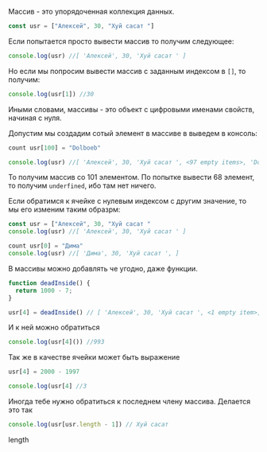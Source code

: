 Массив - это упорядоченная коллекция данных.

``` js
const usr = ["Алексей", 30, "Хуй сасат "]
```

Если попытается просто вывести массив то получим следующее:
``` js
console.log(usr) //[ 'Алексей', 30, 'Хуй сасат ' ]
```

Но если мы попросим вывести массив с заданным индексом в `[]`, то получим:
```js
console.log(usr[1]) //30
```

Иными словами, массивы - это объект с цифровыми именами свойств, начиная с нуля. 

Допустим мы создадим сотый элемент в массиве в выведем в консоль: 
```js
count usr[100] = "Dolboeb"

console.log(usr) //[ 'Алексей', 30, 'Хуй сасат ', <97 empty items>, 'Dolboeb' ]
```

То получим массив со 101 элементом. По попытке вывести 68 элемент, то получим `underfined`, ибо там нет ничего.

Если обратимся к ячейке с нулевым индексом с другим значение, то мы его изменим таким образрм: 
```js
const usr = ["Алексей", 30, "Хуй сасат "
console.log(usr) //[ 'Алексей', 30, 'Хуй сасат ' ]

count usr[0] = "Дима"
console.log(usr) //[ 'Дима', 30, 'Хуй сасат ', ]
```

В массивы можно добавлять че угодно, даже функции. 
``` js
function deadInside() {
  return 1000 - 7;
}

usr[4] = deadInside() // [ 'Алексей', 30, 'Хуй сасат ', <1 empty item>, [Function: deadInside] ]
```

И к ней можно обратиться
```js
console.log(usr[4]()) //993
```

Так же в качестве ячейки может быть выражение
```js
usr[4] = 2000 - 1997

console.log(usr[4] //3
```

Иногда тебе нужно обратиться к последнем члену массива. Делается это так

```js
console.log(usr[usr.length - 1]) // Хуй сасат 
```

length